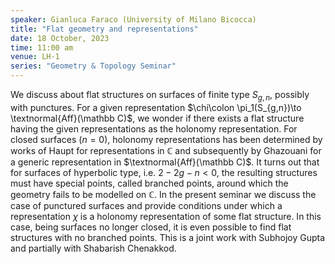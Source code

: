 ```yaml
---
speaker: Gianluca Faraco (University of Milano Bicocca)
title: "Flat geometry and representations"
date: 18 October, 2023
time: 11:00 am 
venue: LH-1 
series: "Geometry & Topology Seminar"
---
```


We discuss about flat structures on surfaces of finite type $S_{g,n}$, possibly with punctures. For a given representation 
$\chi\colon \pi_1(S_{g,n})\to \textnormal{Aff}(\mathbb C)$, we wonder if there exists a flat structure having the given representations 
as the holonomy representation. For closed surfaces $(n=0)$, holonomy representations has been determined by works of Haupt for 
representations in $\mathbb C$ and subsequently by Ghazouani for a generic representation in $\textnormal{Aff}(\mathbb C)$. 
It turns out that for surfaces of hyperbolic type, i.e. $2-2g-n<0$, the resulting structures must have special points, called branched 
points, around which the geometry fails to be modelled on $\mathbb C$. In the present seminar we discuss the case of punctured surfaces 
and provide conditions under which a representation $\chi$ is a holonomy representation of some flat structure. In this case, 
being surfaces no longer closed, it is even possible to find flat structures with no branched points. This is a joint work with Subhojoy 
Gupta and partially with Shabarish Chenakkod. 

